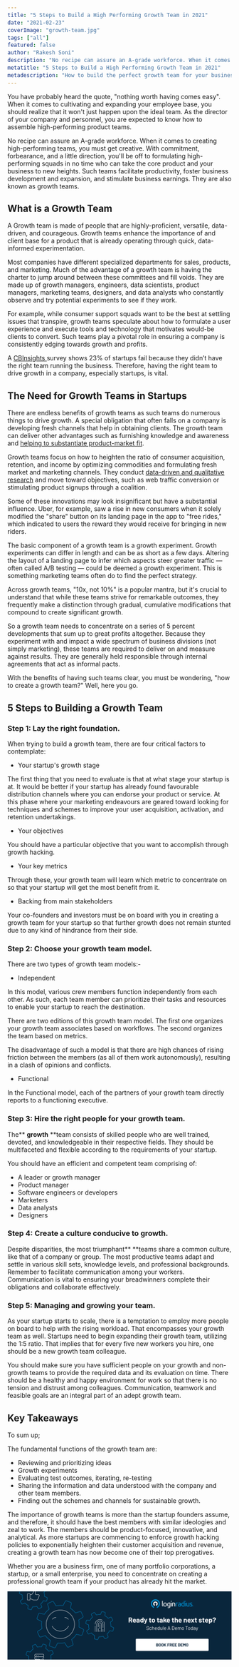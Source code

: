 ```yaml
---
title: "5 Steps to Build a High Performing Growth Team in 2021"
date: "2021-02-23"
coverImage: "growth-team.jpg"
tags: ["all"]
featured: false
author: "Rakesh Soni"
description: "No recipe can assure an A-grade workforce. When it comes to creating high-performing teams, you must get creative. With commitment, forbearance, and a little direction, you'll be off to formulating high-performing squads in no time who can take the core product and your business to new heights."
metatitle: "5 Steps to Build a High Performing Growth Team in 2021"
metadescription: "How to build the perfect growth team for your business? It should have the best members with similar ideologies and zeal to work. There’s more, find out here."
---
```



You have probably heard the quote, "nothing worth having comes easy". When it comes to cultivating and expanding your employee base, you should realize that it won't just happen upon the ideal team. As the director of your company and personnel, you are expected to know how to assemble high-performing product teams.

No recipe can assure an A-grade workforce. When it comes to creating high-performing teams, you must get creative. With commitment, forbearance, and a little direction, you'll be off to formulating high-performing squads in no time who can take the core product and your business to new heights. Such teams facilitate productivity, foster business development and expansion, and stimulate business earnings. They are also known as growth teams.


## What is a Growth Team

A Growth team is made of people that are highly-proficient, versatile, data-driven, and courageous. Growth teams enhance the importance of and client base for a product that is already operating through quick, data-informed experimentation.

Most companies have different specialized departments for sales, products, and marketing. Much of the advantage of a growth team is having the charter to jump around between these committees and fill voids. They are made up of growth managers, engineers, data scientists, product managers, marketing teams, designers, and data analysts who constantly observe and try potential experiments to see if they work.

For example, while consumer support squads want to be the best at settling issues that transpire, growth teams speculate about how to formulate a user experience and execute tools and technology that motivates would-be clients to convert. Such teams play a pivotal role in ensuring a company is consistently edging towards growth and profits.

A [CBInsights ](https://www.cbinsights.com/research/startup-failure-reasons-top/)survey shows 23% of startups fail because they didn’t have the right team running the business. Therefore, having the right team to drive growth in a company, especially startups, is vital.


## The Need for Growth Teams in Startups

There are endless benefits of growth teams as such teams do numerous things to drive growth. A special obligation that often falls on a company is developing fresh channels that help in obtaining clients. The growth team can deliver other advantages such as furnishing knowledge and awareness and [helping to substantiate product-market fit](https://www.loginradius.com/blog/fuel/2021/01/engineering-as-marketing/).

Growth teams focus on how to heighten the ratio of consumer acquisition, retention, and income by optimizing commodities and formulating fresh market and marketing channels. They conduct [data-driven and qualitative research](https://www.loginradius.com/blog/fuel/2021/01/360-degree-growth-data-driven/) and move toward objectives, such as web traffic conversion or stimulating product signups through a coalition.

Some of these innovations may look insignificant but have a substantial influence. Uber, for example, saw a rise in new consumers when it solely modified the "share" button on its landing page in the app to "free rides," which indicated to users the reward they would receive for bringing in new riders.

The basic component of a growth team is a growth experiment. Growth experiments can differ in length and can be as short as a few days. Altering the layout of a landing page to infer which aspects steer greater traffic — often called A/B testing — could be deemed a growth experiment. This is something marketing teams often do to find the perfect strategy.

Across growth teams, "10x, not 10%" is a popular mantra, but it's crucial to understand that while these teams strive for remarkable outcomes, they frequently make a distinction through gradual, cumulative modifications that compound to create significant growth. 

So a  growth team needs to concentrate on a series of 5 percent developments that sum up to great profits altogether. Because they experiment with and impact a wide spectrum of business divisions (not simply marketing), these teams are required to deliver on and measure against results. They are generally held responsible through internal agreements that act as informal pacts. 

With the benefits of having such teams clear, you must be wondering, "how to create a growth team?" Well, here you go. 


## 5 Steps to Building a Growth Team


### Step 1: Lay the right foundation.

When trying to build a growth team, there are four critical factors to contemplate:



*   Your startup's growth stage

The first thing that you need to evaluate is that at what stage your startup is at. It would be better if your startup has already found favourable distribution channels where you can endorse your product or service. At this phase where your marketing endeavours are geared toward looking for techniques and schemes to improve your user acquisition, activation, and retention undertakings.



*    Your objectives 

You should have a particular objective that you want to accomplish through growth hacking.



*   Your key metrics

Through these, your growth team will learn which metric to concentrate on so that your startup will get the most benefit from it.



*   Backing from main stakeholders

Your co-founders and investors must be on board with you in creating a growth team for your startup so that further growth does not remain stunted due to any kind of hindrance from their side.


### Step 2: Choose your growth team model.

There are two types of growth team models:-



*   Independent 

In this model, various crew members function independently from each other. As such, each team member can prioritize their tasks and resources to enable your startup to reach the destination.

There are two editions of this growth team model. The first one organizes your growth team associates based on workflows. The second organizes the team based on metrics.

The disadvantage of such a model is that there are high chances of rising friction between the members (as all of them work autonomously), resulting in a clash of opinions and conflicts.



*   Functional

In the Functional model, each of the partners of your growth team directly reports to a functioning executive.


### Step 3: Hire the right people for your growth team.

The** **growth** **team consists of skilled people who are well trained, devoted, and knowledgeable in their respective fields. They should be multifaceted and flexible according to the requirements of your startup.

You should have an efficient and competent team comprising of:



*   A leader or growth manager 
*   Product manager
*   Software engineers or developers
*   Marketers
*   Data analysts
*   Designers


### Step 4: Create a culture conducive to growth.

Despite disparities, the most triumphant** **teams share a common culture, like that of a company or group. The most productive teams adapt and settle in various skill sets, knowledge levels, and professional backgrounds. Remember to facilitate communication among your workers. Communication is vital to ensuring your breadwinners complete their obligations and collaborate effectively.


### Step 5: Managing and growing your team.

As your startup starts to scale, there is a temptation to employ more people on board to help with the rising workload. That encompasses your growth team as well. Startups need to begin expanding their growth team, utilizing the 1:5 ratio. That implies that for every five new workers you hire, one should be a new growth team colleague.

You should make sure you have sufficient people on your growth and non-growth teams to provide the required data and its evaluation on time. There should be a healthy and happy environment for work so that there is no tension and distrust among colleagues. Communication, teamwork and feasible goals are an integral part of an adept growth team.


## Key Takeaways

To sum up;

The fundamental functions of the growth team are:



*   Reviewing and prioritizing ideas
*   Growth experiments
*   Evaluating test outcomes, iterating, re-testing
*   Sharing the information and data understood with the company and other team members.
*   Finding out the schemes and channels for sustainable growth.

The importance of growth teams is more than the startup founders assume, and therefore, it should have the best members with similar ideologies and zeal to work. The members should be product-focused, innovative, and analytical. As more startups are commencing to enforce growth hacking policies to exponentially heighten their customer acquisition and revenue, creating a growth team has now become one of their top prerogatives. 

Whether you are a business firm, one of many portfolio corporations, a startup, or a small enterprise, you need to concentrate on creating a professional growth team if your product has already hit the market.


[![book-a-demo-loginradius](../../assets/book-a-demo-loginradius.png)](https://www.loginradius.com/book-a-demo/)
